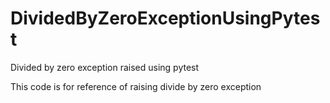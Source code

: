 # DividedByZeroExceptionUsingPytest
Divided by zero exception raised using pytest

This code is for reference of raising divide by zero exception
